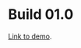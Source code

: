 # Build 01.0

[Link to demo](https://larryzodiac.github.io/Creative-Coding/01_assignment/01.0/index.html).
